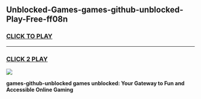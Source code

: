 
## Unblocked-Games-games-github-unblocked-Play-Free-ff08n
<h3>
<a href="https://premium76.site?title=games-github-unblocked&ref=22A">CLICK TO PLAY</a></h3>
<hr>

<h3>
<a href="https://premium76.site?title=games-github-unblocked&ref=22A">CLICK 2 PLAY</a>
  
</h3>

<a href="https://premium76.site?title=games-github-unblocked&ref=22A"><img src="https://clearcache.store/games.png"></a>


**games-github-unblocked games unblocked: Your Gateway to Fun and Accessible Online Gaming**
